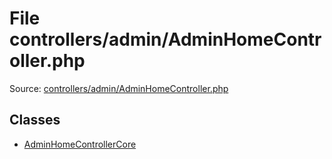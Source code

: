 File controllers/admin/AdminHomeController.php
=========

Source: [controllers/admin/AdminHomeController.php](https://github.com/PrestaShop/PrestaShop/blob/1.5.1.0/controllers/admin/AdminHomeController.php)


Classes
-------

* [AdminHomeControllerCore](class.AdminHomeControllerCore.md)


